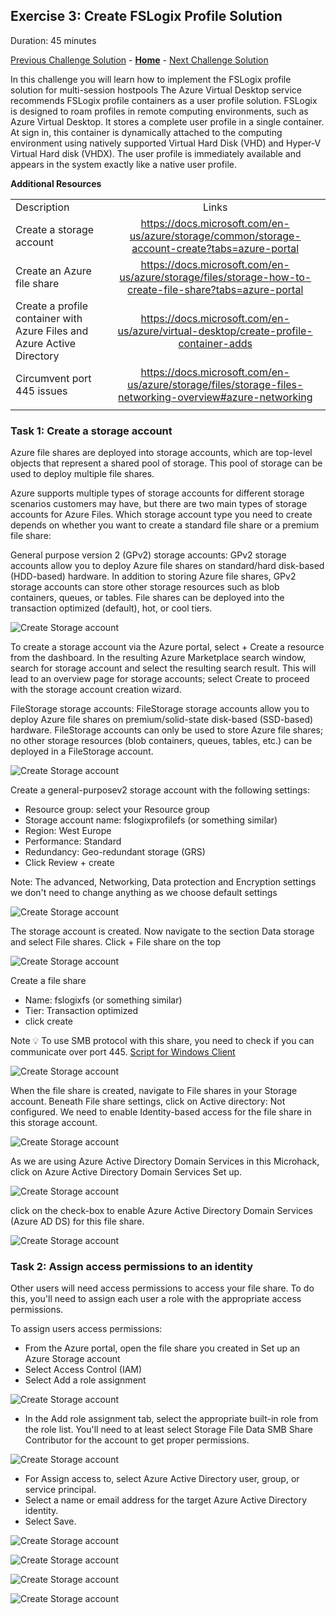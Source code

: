 ## Exercise 3: Create FSLogix Profile Solution



Duration: 45 minutes


[Previous Challenge Solution](./02-multi-session-Hostpools-solution.md) - **[Home](../readme.md)** - [Next Challenge Solution](04-start-VM-on-connect-solution.md)

In this challenge you will learn how to implement the FSLogix profile solution for multi-session hostpools
The Azure Virtual Desktop service recommends FSLogix profile containers as a user profile solution. FSLogix is designed to roam profiles in remote computing environments, such as Azure Virtual Desktop. It stores a complete user profile in a single container. At sign in, this container is dynamically attached to the computing environment using natively supported Virtual Hard Disk (VHD) and Hyper-V Virtual Hard disk (VHDX). The user profile is immediately available and appears in the system exactly like a native user profile.

**Additional Resources**

  |              |            |  
|----------|:-------------:|
| Description | Links |
| Create a storage account | https://docs.microsoft.com/en-us/azure/storage/common/storage-account-create?tabs=azure-portal |
| Create an Azure file share | https://docs.microsoft.com/en-us/azure/storage/files/storage-how-to-create-file-share?tabs=azure-portal |
|Create a profile container with Azure Files and Azure Active Directory  |  https://docs.microsoft.com/en-us/azure/virtual-desktop/create-profile-container-adds  | 
| Circumvent port 445 issues | https://docs.microsoft.com/en-us/azure/storage/files/storage-files-networking-overview#azure-networking |
  |              |            | 


### Task 1: Create a storage account
Azure file shares are deployed into storage accounts, which are top-level objects that represent a shared pool of storage. This pool of storage can be used to deploy multiple file shares.

Azure supports multiple types of storage accounts for different storage scenarios customers may have, but there are two main types of storage accounts for Azure Files. Which storage account type you need to create depends on whether you want to create a standard file share or a premium file share:

General purpose version 2 (GPv2) storage accounts: GPv2 storage accounts allow you to deploy Azure file shares on standard/hard disk-based (HDD-based) hardware. In addition to storing Azure file shares, GPv2 storage accounts can store other storage resources such as blob containers, queues, or tables. File shares can be deployed into the transaction optimized (default), hot, or cool tiers.


![Create Storage account](../Images/03-FSLogix_create-storage-account-0.png)

To create a storage account via the Azure portal, select + Create a resource from the dashboard. In the resulting Azure Marketplace search window, search for storage account and select the resulting search result. This will lead to an overview page for storage accounts; select Create to proceed with the storage account creation wizard.


FileStorage storage accounts: FileStorage storage accounts allow you to deploy Azure file shares on premium/solid-state disk-based (SSD-based) hardware. FileStorage accounts can only be used to store Azure file shares; no other storage resources (blob containers, queues, tables, etc.) can be deployed in a FileStorage account.


![Create Storage account](../Images/03-FSLogix_create-storage-account-1.png)

Create a general-purposev2 storage account with the following settings:
- Resource group: select your Resource group
- Storage account name: fslogixprofilefs (or something similar)
- Region: West Europe
- Performance: Standard
- Redundancy: Geo-redundant storage (GRS)
- Click Review + create

Note: The advanced, Networking, Data protection and Encryption settings we don't need to change anything as we choose default settings

![Create Storage account](../Images/03-FSLogix_create-storage-account-2.png)

The storage account is created. Now navigate to the section Data storage and select File shares.
Click + File share on the top

![Create Storage account](../Images/03-FSLogix_create-storage-account-3.png)

Create a file share 
- Name: fslogixfs (or something similar)
- Tier: Transaction optimized
- click create

Note :bulb: To use SMB protocol with this share, you need to check if you can communicate over port 445. 
            [Script for Windows Client ](https://github.com/Azure-Samples/azure-files-samples/tree/master/AzFileDiagnostics/Windows)


![Create Storage account](../Images/03-FSLogix_create-storage-account-6.png)

When the file share is created, navigate to File shares in your Storage account. Beneath File share settings, click on Active directory: Not configured.
We need to enable Identity-based access for the file share in this storage account.

![Create Storage account](../Images/03-FSLogix_create-storage-account-7.png)

As we are using Azure Active Directory Domain Services in this Microhack, click on Azure Active Directory Domain Services Set up.

![Create Storage account](../Images/03-FSLogix_create-storage-account-8.png)

click on the check-box to enable Azure Active Directory Domain Services (Azure AD DS) for this file share.

![Create Storage account](../Images/03-FSLogix_create-storage-account-9.png)

### Task 2: Assign access permissions to an identity

Other users will need access permissions to access your file share. To do this, you'll need to assign each user a role with the appropriate access permissions.

To assign users access permissions:

- From the Azure portal, open the file share you created in Set up an Azure Storage account
- Select Access Control (IAM)
- Select Add a role assignment


![Create Storage account](../Images/03-FSLogix_create-storage-account-10.png)

- In the Add role assignment tab, select the appropriate built-in role from the role list. 
  You'll need to at least select Storage File Data SMB Share Contributor for the account to get proper permissions.


![Create Storage account](../Images/03-FSLogix_create-storage-account-11.png)

- For Assign access to, select Azure Active Directory user, group, or service principal.
- Select a name or email address for the target Azure Active Directory identity.
- Select Save.

![Create Storage account](../Images/03-FSLogix_create-storage-account-12.png)

![Create Storage account](../Images/03-FSLogix_create-storage-account-13.png)

![Create Storage account](../Images/03-FSLogix_create-storage-account-14.png)

![Create Storage account](../Images/03-FSLogix_create-storage-account-15.png)





